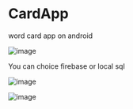 # CardApp
word card app on android



![image](https://user-images.githubusercontent.com/96421992/223379169-4be41180-dadb-44b0-a767-048121f02df6.png)

You can choice firebase or local sql 


![image](https://user-images.githubusercontent.com/96421992/223379390-563eccb5-41f7-46fe-b41b-52536dc35ab3.png)


![image](https://user-images.githubusercontent.com/96421992/223379487-82fc8055-7bdf-4b09-9083-fe5a928085a1.png)
